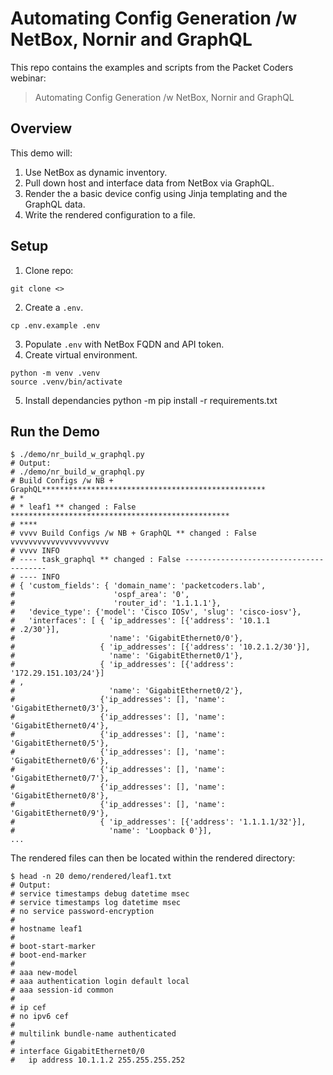 # Automating Config Generation /w NetBox, Nornir and GraphQL

This repo contains the examples and scripts from the Packet Coders webinar:
> Automating Config Generation /w NetBox, Nornir and GraphQL


## Overview
This demo will:
1. Use NetBox as dynamic inventory.
2. Pull down host and interface data from NetBox via GraphQL.
3. Render the a basic device config using Jinja templating and the GraphQL data.
4. Write the rendered configuration to a file.


## Setup

1. Clone repo:
```
git clone <>
```

2. Create a `.env`.
```
cp .env.example .env
```

3. Populate `.env` with NetBox FQDN and API token.
4. Create virtual environment.
```
python -m venv .venv
source .venv/bin/activate
```

5. Install dependancies
python -m pip install -r requirements.txt

## Run the Demo

```
$ ./demo/nr_build_w_graphql.py
# Output:
# ./demo/nr_build_w_graphql.py
# Build Configs /w NB + GraphQL**************************************************
# *
# * leaf1 ** changed : False *************************************************
# ****
# vvvv Build Configs /w NB + GraphQL ** changed : False vvvvvvvvvvvvvvvvvvvvvv
# vvvv INFO
# ---- task_graphql ** changed : False ---------------------------------------
# ---- INFO
# { 'custom_fields': { 'domain_name': 'packetcoders.lab',
#                      'ospf_area': '0',
#                      'router_id': '1.1.1.1'},
#   'device_type': {'model': 'Cisco IOSv', 'slug': 'cisco-iosv'},
#   'interfaces': [ { 'ip_addresses': [{'address': '10.1.1
# .2/30'}],
#                     'name': 'GigabitEthernet0/0'},
#                   { 'ip_addresses': [{'address': '10.2.1.2/30'}],
#                     'name': 'GigabitEthernet0/1'},
#                   { 'ip_addresses': [{'address': '172.29.151.103/24'}]
# ,
#                     'name': 'GigabitEthernet0/2'},
#                   {'ip_addresses': [], 'name': 'GigabitEthernet0/3'},
#                   {'ip_addresses': [], 'name': 'GigabitEthernet0/4'},
#                   {'ip_addresses': [], 'name': 'GigabitEthernet0/5'},
#                   {'ip_addresses': [], 'name': 'GigabitEthernet0/6'},
#                   {'ip_addresses': [], 'name': 'GigabitEthernet0/7'},
#                   {'ip_addresses': [], 'name': 'GigabitEthernet0/8'},
#                   {'ip_addresses': [], 'name': 'GigabitEthernet0/9'},
#                   { 'ip_addresses': [{'address': '1.1.1.1/32'}],
#                     'name': 'Loopback 0'}],
...
```

The rendered files can then be located within the rendered directory:

```
$ head -n 20 demo/rendered/leaf1.txt
# Output:
# service timestamps debug datetime msec
# service timestamps log datetime msec
# no service password-encryption
# 
# hostname leaf1
# 
# boot-start-marker
# boot-end-marker
# 
# aaa new-model
# aaa authentication login default local
# aaa session-id common
# 
# ip cef
# no ipv6 cef
# 
# multilink bundle-name authenticated
# 
# interface GigabitEthernet0/0
#   ip address 10.1.1.2 255.255.255.252
```

